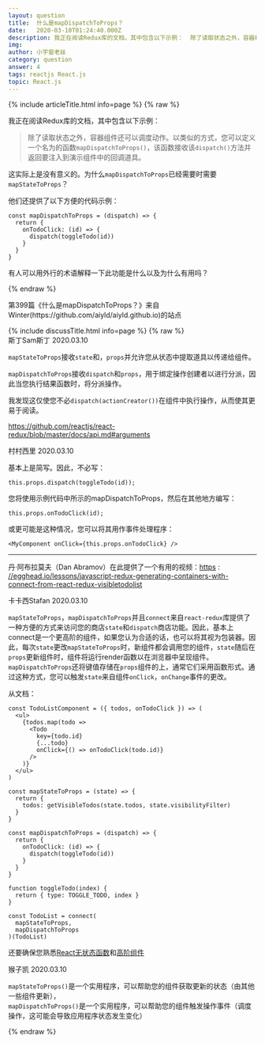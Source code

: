 ```yaml
---
layout: question
title:  什么是mapDispatchToProps？
date:   2020-03-10T01:24:40.000Z
description: 我正在阅读Redux库的文档，其中包含以下示例：  除了读取状态之外，容器组件还可以调度动作。以类似的方式，您可以定义一个名为的函数mapDispa...
img: 
author: 小宇宙老丝
category: question
answer: 4
tags: reactjs React.js
topic: React.js
---
```

<div class="article-root">
  <div class="article">
    {% include articleTitle.html info=page %}
    {% raw %}
    <div class="article-content"><p><font style="vertical-align: inherit;"><font style="vertical-align: inherit;">我正在阅读Redux库的文档，其中包含以下示例：</font></font></p>

<blockquote>
  <p><font style="vertical-align: inherit;"><font style="vertical-align: inherit;">除了读取状态之外，容器组件还可以调度动作。</font><font style="vertical-align: inherit;">以类似的方式，您可以定义一个名为的函数</font></font><code>mapDispatchToProps()</code><font style="vertical-align: inherit;"><font style="vertical-align: inherit;">，</font><font style="vertical-align: inherit;">该函数</font><font style="vertical-align: inherit;">接收该</font></font><code>dispatch()</code><font style="vertical-align: inherit;"><font style="vertical-align: inherit;">方法并返回要注入到演示组件中的回调道具。</font></font></p>
</blockquote>

<p><font style="vertical-align: inherit;"><font style="vertical-align: inherit;">这实际上是没有意义的。</font><font style="vertical-align: inherit;">为什么</font></font><code>mapDispatchToProps</code><font style="vertical-align: inherit;"><font style="vertical-align: inherit;">已经</font><font style="vertical-align: inherit;">需要</font><font style="vertical-align: inherit;">时需要</font></font><code>mapStateToProps</code><font style="vertical-align: inherit;"><font style="vertical-align: inherit;">？</font></font></p>

<p><font style="vertical-align: inherit;"><font style="vertical-align: inherit;">他们还提供了以下方便的代码示例：</font></font></p>

<pre><code>const mapDispatchToProps = (dispatch) =&gt; {<font></font>
  return {<font></font>
    onTodoClick: (id) =&gt; {<font></font>
      dispatch(toggleTodo(id))<font></font>
    }<font></font>
  }<font></font>
}<font></font>
</code></pre>

<p><font style="vertical-align: inherit;"><font style="vertical-align: inherit;">有人可以用外行的术语解释一下此功能是什么以及为什么有用吗？</font></font></p></div>
    {% endraw %}
  </div>
  <p class="winter_mark">第399篇《什么是mapDispatchToProps？》来自Winter(https://github.com/aiyld/aiyld.github.io)的站点</p>
  <div class="discuss-wrapper">
    {% include discussTitle.html info=page %}
    {% raw %}
    <div class="discuss-list">
    <div class="discuss-item">
        <div class="discuss-parent">
          <div class="discuss-meta">
            <span class="discuss-user">斯丁Sam斯丁</span>
            <span class="discuss-time">2020.03.10</span>
          </div>
          <div class="discuss-comment"><p><code>mapStateToProps</code><font style="vertical-align: inherit;"><font style="vertical-align: inherit;">接收</font></font><code>state</code><font style="vertical-align: inherit;"><font style="vertical-align: inherit;">和，</font></font><code>props</code><font style="vertical-align: inherit;"><font style="vertical-align: inherit;">并允许您从状态中提取道具以传递给组件。</font></font></p>

<p><code>mapDispatchToProps</code><font style="vertical-align: inherit;"><font style="vertical-align: inherit;">接收</font></font><code>dispatch</code><font style="vertical-align: inherit;"><font style="vertical-align: inherit;">和</font></font><code>props</code><font style="vertical-align: inherit;"><font style="vertical-align: inherit;">，用于绑定操作创建者以进行分派，因此当您执行结果函数时，将分派操作。</font></font></p>

<p><font style="vertical-align: inherit;"><font style="vertical-align: inherit;">我发现这仅使您不必</font></font><code>dispatch(actionCreator())</code><font style="vertical-align: inherit;"><font style="vertical-align: inherit;">在组件中执行操作，从而使其更易于阅读。</font></font></p>

<p><a href="https://github.com/reactjs/react-redux/blob/master/docs/api.md#arguments" rel="nofollow noreferrer"><font style="vertical-align: inherit;"><font style="vertical-align: inherit;">https://github.com/reactjs/react-redux/blob/master/docs/api.md#arguments</font></font></a></p></div>
        </div></div><div class="discuss-item">
        <div class="discuss-parent">
          <div class="discuss-meta">
            <span class="discuss-user">村村西里</span>
            <span class="discuss-time">2020.03.10</span>
          </div>
          <div class="discuss-comment"><p><font style="vertical-align: inherit;"><font style="vertical-align: inherit;">基本上是简写。</font><font style="vertical-align: inherit;">因此，不必写：</font></font></p>

<pre><code>this.props.dispatch(toggleTodo(id));
</code></pre>

<p><font style="vertical-align: inherit;"><font style="vertical-align: inherit;">您将使用示例代码中所示的mapDispatchToProps，然后在其他地方编写：</font></font></p>

<pre><code>this.props.onTodoClick(id);
</code></pre>

<p><font style="vertical-align: inherit;"><font style="vertical-align: inherit;">或更可能是这种情况，您可以将其用作事件处理程序：</font></font></p>

<pre><code>&lt;MyComponent onClick={this.props.onTodoClick} /&gt;
</code></pre>

<hr>

<p><font style="vertical-align: inherit;"><font style="vertical-align: inherit;">丹·阿布拉莫夫（Dan Abramov）在此提供了一个有用的视频：</font><a href="https://egghead.io/lessons/javascript-redux-generating-containers-with-connect-from-react-redux-visibletodolist" rel="noreferrer"><font style="vertical-align: inherit;">https</font></a><font style="vertical-align: inherit;"> : </font></font><a href="https://egghead.io/lessons/javascript-redux-generating-containers-with-connect-from-react-redux-visibletodolist" rel="noreferrer"><font style="vertical-align: inherit;"><font style="vertical-align: inherit;">//egghead.io/lessons/javascript-redux-generating-containers-with-connect-from-react-redux-visibletodolist</font></font></a></p></div>
        </div></div><div class="discuss-item">
        <div class="discuss-parent">
          <div class="discuss-meta">
            <span class="discuss-user">卡卡西Stafan</span>
            <span class="discuss-time">2020.03.10</span>
          </div>
          <div class="discuss-comment"><p><code>mapStateToProps</code><font style="vertical-align: inherit;"><font style="vertical-align: inherit;">，</font></font><code>mapDispatchToProps</code><font style="vertical-align: inherit;"><font style="vertical-align: inherit;">并且</font></font><code>connect</code><font style="vertical-align: inherit;"><font style="vertical-align: inherit;">来自</font></font><code>react-redux</code><font style="vertical-align: inherit;"><font style="vertical-align: inherit;">库提供了一种方便的方式来访问您</font><font style="vertical-align: inherit;">的商店</font></font><code>state</code><font style="vertical-align: inherit;"><font style="vertical-align: inherit;">和</font></font><code>dispatch</code><font style="vertical-align: inherit;"><font style="vertical-align: inherit;">商店功能。</font><font style="vertical-align: inherit;">因此，基本上connect是一个更高阶的组件，如果您认为合适的话，也可以将其视为包装器。</font><font style="vertical-align: inherit;">因此，每次</font></font><code>state</code><font style="vertical-align: inherit;"><font style="vertical-align: inherit;">更改</font></font><code>mapStateToProps</code><font style="vertical-align: inherit;"><font style="vertical-align: inherit;">时，新</font><font style="vertical-align: inherit;">组件都会调用您的组件，</font></font><code>state</code><font style="vertical-align: inherit;"><font style="vertical-align: inherit;">随后在</font></font><code>props</code><font style="vertical-align: inherit;"><font style="vertical-align: inherit;">更新组件时，组件将运行render函数以在浏览器中呈现组件。</font></font><code>mapDispatchToProps</code><font style="vertical-align: inherit;"><font style="vertical-align: inherit;">还将键值存储在</font></font><code>props</code><font style="vertical-align: inherit;"><font style="vertical-align: inherit;">组件的上，通常它们采用函数形式。</font><font style="vertical-align: inherit;">通过这种方式，您可以触发</font></font><code>state</code><font style="vertical-align: inherit;"><font style="vertical-align: inherit;">来自组件</font></font><code>onClick</code><font style="vertical-align: inherit;"><font style="vertical-align: inherit;">，</font></font><code>onChange</code><font style="vertical-align: inherit;"><font style="vertical-align: inherit;">事件的</font><font style="vertical-align: inherit;">更改</font><font style="vertical-align: inherit;">。</font></font></p>

<p><font style="vertical-align: inherit;"><font style="vertical-align: inherit;">从文档：</font></font></p>

<pre><code>const TodoListComponent = ({ todos, onTodoClick }) =&gt; (<font></font>
  &lt;ul&gt;<font></font>
    {todos.map(todo =&gt;<font></font>
      &lt;Todo<font></font>
        key={todo.id}<font></font>
        {...todo}<font></font>
        onClick={() =&gt; onTodoClick(todo.id)}<font></font>
      /&gt;<font></font>
    )}<font></font>
  &lt;/ul&gt;<font></font>
)<font></font>
<font></font>
const mapStateToProps = (state) =&gt; {<font></font>
  return {<font></font>
    todos: getVisibleTodos(state.todos, state.visibilityFilter)<font></font>
  }<font></font>
}<font></font>
<font></font>
const mapDispatchToProps = (dispatch) =&gt; {<font></font>
  return {<font></font>
    onTodoClick: (id) =&gt; {<font></font>
      dispatch(toggleTodo(id))<font></font>
    }<font></font>
  }<font></font>
}<font></font>
<font></font>
function toggleTodo(index) {<font></font>
  return { type: TOGGLE_TODO, index }<font></font>
}<font></font>
<font></font>
const TodoList = connect(<font></font>
  mapStateToProps,<font></font>
  mapDispatchToProps<font></font>
)(TodoList) <font></font>
</code></pre>

<p><font style="vertical-align: inherit;"><font style="vertical-align: inherit;">还要确保您熟悉</font></font><a href="https://facebook.github.io/react/docs/reusable-components.html#stateless-functions" rel="noreferrer"><font style="vertical-align: inherit;"><font style="vertical-align: inherit;">React无状态函数</font></font></a><font style="vertical-align: inherit;"><font style="vertical-align: inherit;">和</font></font><a href="https://medium.com/@dan_abramov/mixins-are-dead-long-live-higher-order-components-94a0d2f9e750#.8hdi3n2wx" rel="noreferrer"><font style="vertical-align: inherit;"><font style="vertical-align: inherit;">高阶组件</font></font></a></p></div>
        </div></div><div class="discuss-item">
        <div class="discuss-parent">
          <div class="discuss-meta">
            <span class="discuss-user">猴子凯</span>
            <span class="discuss-time">2020.03.10</span>
          </div>
          <div class="discuss-comment"><p><code>mapStateToProps()</code><font style="vertical-align: inherit;"><font style="vertical-align: inherit;">是一个实用程序，可以帮助您的组件获取更新的状态（由其他一些组件更新），</font></font><br>
<code>mapDispatchToProps()</code><font style="vertical-align: inherit;"><font style="vertical-align: inherit;">是一个实用程序，可以帮助您的组件触发操作事件（调度操作，这可能会导致应用程序状态发生变化）</font></font></p></div>
        </div></div>
    </div>
    {% endraw %}
  </div>
<div>
